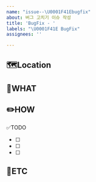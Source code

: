 ```yaml
---
name: "issue--\U0001F41Ebugfix"
about: 버그 고치기 이슈 작성
title: 'BugFix - '
labels: "\U0001F41E BugFix"
assignees: ''

---
```


🗺️Location
-
<!-- 버그 발생 위치 -->

🤷WHAT
-

✏️HOW
-

✅TODO
- [ ] <!-- todo -->
- [ ] <!-- todo -->
- [ ] <!-- todo -->

🐾ETC
-
